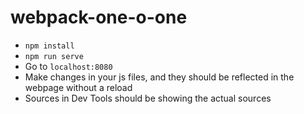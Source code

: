 # webpack-one-o-one

- `npm install`
- `npm run serve`
- Go to `localhost:8080`
- Make changes in your js files, and they should be reflected in the webpage without a reload
- Sources in Dev Tools should be showing the actual sources
